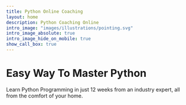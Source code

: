 ```yaml
---
title: Python Online Coaching
layout: home
description: Python Coaching Online
intro_image: "images/illustrations/pointing.svg"
intro_image_absolute: true
intro_image_hide_on_mobile: true
show_call_box: true
---
```


# Easy Way To Master Python

Learn Python Programming in just 12 weeks from an industry expert, all from the comfort of your home.
